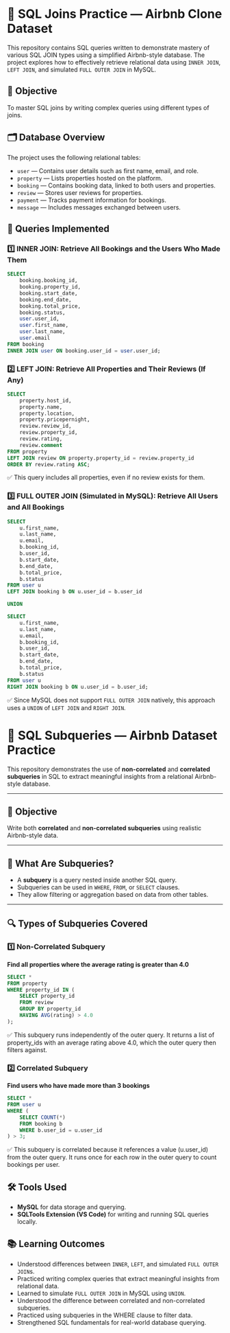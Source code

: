 # 🧠 SQL Joins Practice — Airbnb Clone Dataset

This repository contains SQL queries written to demonstrate mastery of various SQL JOIN types using a simplified Airbnb-style database. The project explores how to effectively retrieve relational data using `INNER JOIN`, `LEFT JOIN`, and simulated `FULL OUTER JOIN` in MySQL.

## 🎯 Objective

To master SQL joins by writing complex queries using different types of joins.

## 🗂️ Database Overview

The project uses the following relational tables:

- `user` — Contains user details such as first name, email, and role.
- `property` — Lists properties hosted on the platform.
- `booking` — Contains booking data, linked to both users and properties.
- `review` — Stores user reviews for properties.
- `payment` — Tracks payment information for bookings.
- `message` — Includes messages exchanged between users.

## 📌 Queries Implemented

### 1️⃣ INNER JOIN: Retrieve All Bookings and the Users Who Made Them

```sql
SELECT
    booking.booking_id,
    booking.property_id,
    booking.start_date,
    booking.end_date,
    booking.total_price,
    booking.status,
    user.user_id,
    user.first_name,
    user.last_name,
    user.email
FROM booking
INNER JOIN user ON booking.user_id = user.user_id;
```

### 2️⃣ LEFT JOIN: Retrieve All Properties and Their Reviews (If Any)

```sql
SELECT 
    property.host_id,
    property.name,
    property.location,
    property.pricepernight,
    review.review_id,
    review.property_id,
    review.rating,
    review.comment
FROM property
LEFT JOIN review ON property.property_id = review.property_id
ORDER BY review.rating ASC;
```

✅ This query includes all properties, even if no review exists for them.

### 3️⃣ FULL OUTER JOIN (Simulated in MySQL): Retrieve All Users and All Bookings

```sql
SELECT
    u.first_name,
    u.last_name,
    u.email,
    b.booking_id,
    b.user_id,
    b.start_date,
    b.end_date,
    b.total_price,
    b.status
FROM user u
LEFT JOIN booking b ON u.user_id = b.user_id

UNION

SELECT
    u.first_name,
    u.last_name,
    u.email,
    b.booking_id,
    b.user_id,
    b.start_date,
    b.end_date,
    b.total_price,
    b.status
FROM user u
RIGHT JOIN booking b ON u.user_id = b.user_id;
```

✅ Since MySQL does not support `FULL OUTER JOIN` natively, this approach uses a `UNION` of `LEFT JOIN` and `RIGHT JOIN`.

# 🧠 SQL Subqueries — Airbnb Dataset Practice

This repository demonstrates the use of **non-correlated** and **correlated subqueries** in SQL to extract meaningful insights from a relational Airbnb-style database.

---

## 🎯 Objective

Write both **correlated** and **non-correlated subqueries** using realistic Airbnb-style data.

---

## 📘 What Are Subqueries?

- A **subquery** is a query nested inside another SQL query.
- Subqueries can be used in `WHERE`, `FROM`, or `SELECT` clauses.
- They allow filtering or aggregation based on data from other tables.

---

## 🔍 Types of Subqueries Covered

### 1️⃣ Non-Correlated Subquery  
**Find all properties where the average rating is greater than 4.0**

```sql
SELECT * 
FROM property 
WHERE property_id IN (
    SELECT property_id 
    FROM review 
    GROUP BY property_id 
    HAVING AVG(rating) > 4.0
);
```

✅ This subquery runs independently of the outer query. It returns a list of property_ids with an average rating above 4.0, which the outer query then filters against.

### 2️⃣ Correlated Subquery
**Find users who have made more than 3 bookings**

```sql
SELECT * 
FROM user u
WHERE (
    SELECT COUNT(*) 
    FROM booking b 
    WHERE b.user_id = u.user_id
) > 3;
```
✅ This subquery is correlated because it references a value (u.user_id) from the outer query. It runs once for each row in the outer query to count bookings per user.

## 🛠 Tools Used
- **MySQL** for data storage and querying.
- **SQLTools Extension (VS Code)** for writing and running SQL queries locally.

## 📚 Learning Outcomes
- Understood differences between `INNER`, `LEFT`, and simulated `FULL OUTER JOIN`s.
- Practiced writing complex queries that extract meaningful insights from relational data.
- Learned to simulate `FULL OUTER JOIN` in MySQL using `UNION`.
- Understood the difference between correlated and non-correlated subqueries.
- Practiced using subqueries in the WHERE clause to filter data.
- Strengthened SQL fundamentals for real-world database querying.